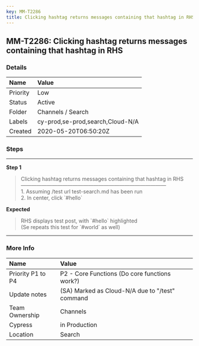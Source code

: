 ```yaml
---
key: MM-T2286
title: Clicking hashtag returns messages containing that hashtag in RHS
---
```


## MM-T2286: Clicking hashtag returns messages containing that hashtag in RHS

### Details

| Name     | Value                            |
| :------- | :------------------------------- |
| Priority | Low                              |
| Status   | Active                           |
| Folder   | Channels / Search                |
| Labels   | cy-prod,se-prod,search,Cloud-N/A |
| Created  | 2020-05-20T06:50:20Z             |

### Steps

<hr/>

**Step 1**

> <article>Clicking hashtag returns messages containing that hashtag in RHS<br />&mdash;&mdash;&mdash;&mdash;&mdash;&mdash;&mdash;&mdash;&mdash;&mdash;&mdash;&mdash;&mdash;&mdash;&mdash;&mdash;&mdash;&mdash;&mdash;&mdash;&mdash;&mdash;&mdash;&mdash;&mdash;&mdash;&mdash;&mdash;<br />1. Assuming /test url test-search.md has been run<br />2. In center, click `#hello`</article>

**Expected**

> <article>RHS displays test post, with `#hello` highlighted<br />(Se repeats this test for `#world` as well)</article>

<hr/>

### More Info

| Name              | Value                                           |
| :---------------- | :---------------------------------------------- |
| Priority P1 to P4 | P2 - Core Functions (Do core functions work?)   |
| Update notes      | (SA) Marked as Cloud-N/A due to "/test" command |
| Team Ownership    | Channels                                        |
| Cypress           | in Production                                   |
| Location          | Search                                          |
